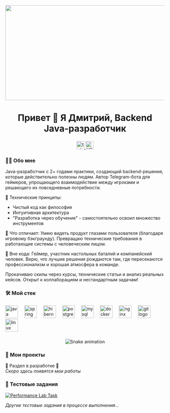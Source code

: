 <div align="center">
  <img height="300" width="600" src= "https://media.giphy.com/media/v1.Y2lkPTc5MGI3NjExb2lpdDVvZmZsZzZ1c2hwbjIwdHM0ZTlmdG83bzhnMDdtajJqdjcwayZlcD12MV9naWZzX3NlYXJjaCZjdD1n/5Zesu5VPNGJlm/giphy.gif"/>
</div>

###

<h1 align="center">Привет 👋 Я Дмитрий, Backend Java-разработчик</h1>

###

<div align="center">
  <a href="https://t.me/dimaromanenko01001" target="_blank">
    <img src="https://img.shields.io/static/v1?message=Telegram&logo=telegram&label=&color=2CA5E0&logoColor=white&labelColor=&style=for-the-badge" height="25" alt="telegram logo"  />
  </a>
  <a href="https://vk.com/id120660469" target="_blank">
    <img src="https://img.shields.io/badge/VK-0077FF?logo=vk&logoColor=white" height="25" alt="VK logo"  />
  </a>
</div>

###

<h3>👨‍💻 Обо мне</h3>

<p>
Java-разработчик с 2+ годами практики, создающий backend-решения, которые действительно полезны людям. Автор Telegram-бота для геймеров, упрощающего взаимодействие между игроками и решающего их повседневные потребности.

🔹 Технические принципы:
- Чистый код как философия
- Интуитивная архитектура
- "Разработка через обучение" - самостоятельно освоил множество инструментов

🔹 Что отличает:
Умею видеть продукт глазами пользователя (благодаря игровому бэкграунду). Превращаю технические требования в работающие системы с человеческим лицом.

🔹 Вне кода:
Геймер, участник настольных баталий и компанейский человек. Верю, что лучшие решения рождаются там, где пересекаются профессионализм и хорошая атмосфера в команде.

Прокачиваю скилы через курсы, технические статьи и анализ реальных кейсов. Открыт к коллаборациям и нестандартным задачам!
</p>

###

<h3>🛠 Мой стек</h3>

###

<div align="left">
  <img src="https://cdn.jsdelivr.net/gh/devicons/devicon/icons/java/java-original.svg" height="40" alt="java logo"/>
  <img width="12" />
  <img src="https://cdn.jsdelivr.net/gh/devicons/devicon/icons/spring/spring-original.svg" height="40" alt="spring logo"/>
  <img width="12" />
  <img src="https://cdn.jsdelivr.net/gh/devicons/devicon/icons/hibernate/hibernate-original.svg" height="40" alt="hibernate logo"/>
  <img width="12" />
  <img src="https://cdn.jsdelivr.net/gh/devicons/devicon/icons/postgresql/postgresql-original.svg" height="40" alt="postgresql logo"/>
  <img width="12" />
  <img src="https://cdn.jsdelivr.net/gh/devicons/devicon/icons/mysql/mysql-original.svg" height="40" alt="mysql logo"/>
  <img width="12" />
  <img src="https://cdn.jsdelivr.net/gh/devicons/devicon/icons/docker/docker-original.svg" height="40" alt="docker logo"/>
  <img width="12" />
  <img src="https://cdn.jsdelivr.net/gh/devicons/devicon/icons/nginx/nginx-original.svg" height="40" alt="nginx logo"/>
  <img width="12" />
  <img src="https://cdn.jsdelivr.net/gh/devicons/devicon/icons/git/git-original.svg" height="40" alt="git logo"/>
  <img width="12" />
  <img src="https://cdn.jsdelivr.net/gh/devicons/devicon/icons/linux/linux-original.svg" height="40" alt="linux logo"/>
</div>

###

<div align="center">
  <img src="https://github.com/krysaDima/krysaDima/blob/main/github-snake.svg" alt="Snake animation" />
</div>

###

<h3>📂 Мои проекты</h3>

🚧 Раздел в разработке 🚧  
*Скоро здесь появятся мои работы*

###

<h3>🧪 Тестовые задания</h3>

[![Performance Lab Task](https://img.shields.io/badge/📋_Performance_Lab_Task-2088FF?style=for-the-badge)](https://github.com/krysaDima/PerformanceLab)

*Другие тестовые задания в процессе выполнения...*

